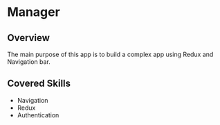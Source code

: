 # Manager

## Overview
The main purpose of this app is to build a complex app using Redux and Navigation bar.

## Covered Skills
- Navigation
- Redux
- Authentication